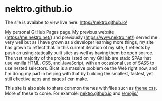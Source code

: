 # nektro.github.io
The site is availabe to view live here: https://nektro.github.io/

My personal GitHub Pages page. My previous website (https://me.nektro.net/) and previously (https://www.nektro.net/) served me very well but as I have grown as a developer learning more things, my site has grown to reflect that. In this current iteration of my site, it reflects by push on using statically built sites as well as having them be open source. The vast majority of the projects listed on my GitHub are static SPAs that use vanilla HTML, CSS, and JavaScript, with an occasional use of SASS to use nested selectors. Bloat is a massive problem on the Web right now, and I'm doing my part in helping with that by building the smallest, fastest, yet still effective apps and pages I can make.

This site is also able to share common themes with files such as [theme.css](theme.css). More of these to come. For example: [nektro.github.io](https://nektro.github.io/) and [/emojis/](https://nektro.github.io/emojis/)
